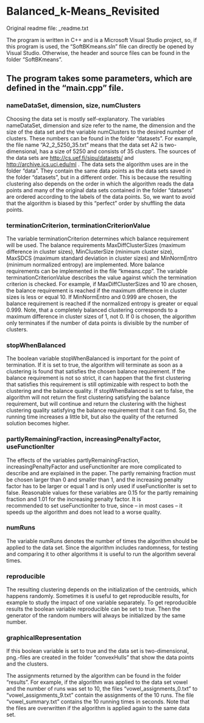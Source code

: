 # Balanced_k-Means_Revisited

Original readme file: _readme.txt

The program is written in C++ and is a Microsoft Visual Studio project, so, if this program 
is used, the “SoftBKmeans.sln” file can directly be opened by Visual Studio. Otherwise, the 
header and source files can be found in the folder “SoftBKmeans”.

## The program takes some parameters, which are defined in the “main.cpp” file.

### nameDataSet, dimension, size, numClusters
Choosing the data set is mostly self-explanatory. The variables nameDataSet, dimension
and size refer to the name, the dimension and the size of the data set and the variable 
numClusters to the desired number of clusters. These numbers can be found in the folder 
“datasets”. For example, the file name “A2_2_5250_35.txt” means that the data set A2 is 
two-dimensional, has a size of 5250 and consists of 35 clusters. The sources of the data sets 
are http://cs.uef.fi/sipu/datasets/ and http://archive.ics.uci.edu/ml .
The data sets the algorithm uses are in the folder “data”. They contain the same data points 
as the data sets saved in the folder “datasets”, but in a different order. This is because the 
resulting clustering also depends on the order in which the algorithm reads the data points 
and many of the original data sets contained in the folder “datasets” are ordered according 
to the labels of the data points. So, we want to avoid that the algorithm is biased by this 
“perfect” order by shuffling the data points.

### terminationCriterion, terminationCriterionValue
The variable terminationCriterion determines which balance requirement will be used. 
The balance requirements MaxDiffClusterSizes (maximum difference in cluster sizes), 
MinClusterSize (minimum cluster size), MaxSDCS (maximum standard deviation in cluster sizes) 
and MinNormEntro (minimum normalized entropy) are implemented. More balance requirements can 
be implemented in the file “kmeans.cpp”.
The variable terminationCriterionValue describes the value against which the termination 
criterion is checked. For example, if MaxDiffClusterSizes and 10 are chosen, the balance 
requirement is reached if the maximum difference in cluster sizes is less or equal 10. If 
MinNormEntro and 0.999 are chosen, the balance requirement is reached if the normalized 
entropy is greater or equal 0.999.
Note, that a completely balanced clustering corresponds to a maximum difference in 
cluster sizes of 1, not 0. If 0 is chosen, the algorithm only terminates if the number of data 
points is divisible by the number of clusters.

### stopWhenBalanced
The boolean variable stopWhenBalanced is important for the point of termination. If it is 
set to true, the algorithm will terminate as soon as a clustering is found that satisfies the 
chosen balance requirement. If the balance requirement is not so strict, it can happen that 
the first clustering that satisfies this requirement is still optimizable with respect to both 
the clustering and the balance quality. If stopWhenBalanced is set to false, the algorithm will 
not return the first clustering satisfying the balance requirement, but will continue and return 
the clustering with the highest clustering quality satisfying the balance requirement that it can 
find. So, the running time increases a little bit, but also the quality of the returned solution 
becomes higher.

### partlyRemainingFraction, increasingPenaltyFactor, useFunctionIter
The effects of the variables partlyRemainingFraction, increasingPenaltyFactor and useFunctionIter 
are more complicated to describe and are explained in the paper. The partly remaining fraction must 
be chosen larger than 0 and smaller than 1, and the increasing penalty factor has to be larger or 
equal 1 and is only used if useFunctionIter is set to false. Reasonable values for these variables 
are 0.15 for the partly remaining fraction and 1.01 for the increasing penalty factor. It is  
recommended to set useFunctionIter to true, since – in most cases – it speeds up the 
algorithm and does not lead to a worse quality.

### numRuns
The variable numRuns denotes the number of times the algorithm should be applied to the 
data set. Since the algorithm includes randomness, for testing and comparing it to other 
algorithms it is useful to run the algorithm several times.

### reproducible
The resulting clustering depends on the initialization of the centroids, which happens 
randomly. Sometimes it is useful to get reproducible results, for example to study the impact 
of one variable separately. To get reproducible results the boolean variable reproducible
can be set to true. Then the generator of the random numbers will always be initialized by 
the same number.

### graphicalRepresentation
If this boolean variable is set to true and the data set is two-dimensional, png.-files are 
created in the folder “convexHulls” that show the data points and the clusters.

The assignments returned by the algorithm can be found in the folder “results”. For example, if the 
algorithm was applied to the data set vowel and the number of runs was set to 10, the files 
“vowel_assignments_0.txt” to “vowel_assignments_9.txt” contain the assignments of the 10 runs. 
The file “vowel_summary.txt” contains the 10 running times in seconds. Note that the files are 
overwritten if the algorithm is applied again to the same data set.
